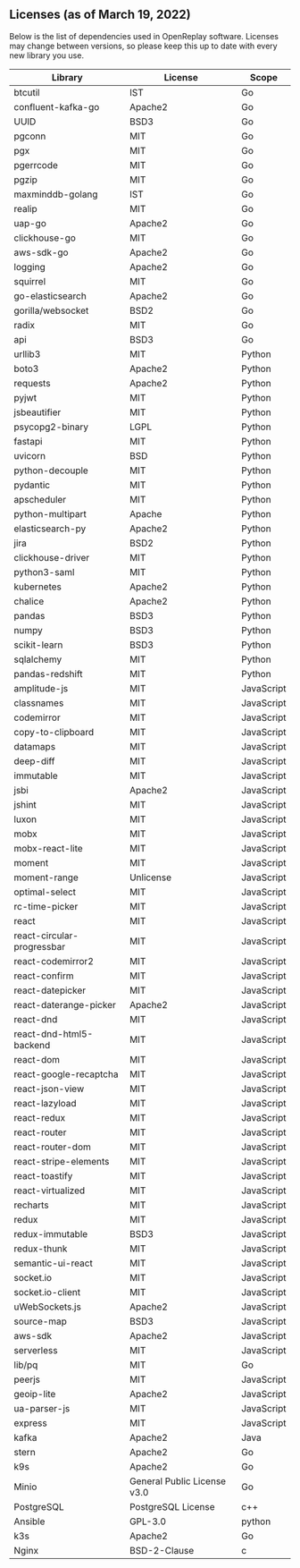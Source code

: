 ## Licenses (as of March 19, 2022)

Below is the list of dependencies used in OpenReplay software. Licenses may change between versions, so please keep this up to date with every new library you use.

| Library | License | Scope |
|----------|-------------|-------------|
| btcutil | IST | Go |
| confluent-kafka-go | Apache2 | Go |
| UUID | BSD3 | Go |
| pgconn | MIT | Go |
| pgx | MIT | Go |
| pgerrcode | MIT | Go |
| pgzip | MIT | Go |
| maxminddb-golang | IST | Go |
| realip | MIT | Go |
| uap-go | Apache2 | Go |
| clickhouse-go | MIT | Go |
| aws-sdk-go | Apache2 | Go |
| logging | Apache2 | Go |
| squirrel | MIT | Go |
| go-elasticsearch | Apache2 | Go |
| gorilla/websocket | BSD2 | Go |
| radix | MIT | Go |
| api | BSD3 | Go |
| urllib3 | MIT | Python |
| boto3 | Apache2 | Python |
| requests | Apache2 | Python |
| pyjwt | MIT | Python |
| jsbeautifier | MIT | Python |
| psycopg2-binary | LGPL | Python |
| fastapi | MIT | Python |
| uvicorn | BSD | Python |
| python-decouple | MIT | Python |
| pydantic | MIT | Python |
| apscheduler | MIT | Python |
| python-multipart | Apache | Python |
| elasticsearch-py | Apache2 | Python |
| jira | BSD2 | Python |
| clickhouse-driver | MIT | Python |
| python3-saml | MIT | Python |
| kubernetes | Apache2 | Python |
| chalice | Apache2 | Python |
| pandas | BSD3 | Python |
| numpy | BSD3 | Python |
| scikit-learn | BSD3 | Python |
| sqlalchemy | MIT | Python |
| pandas-redshift | MIT | Python |
| amplitude-js | MIT | JavaScript |
| classnames | MIT | JavaScript |
| codemirror | MIT | JavaScript |
| copy-to-clipboard | MIT | JavaScript |
| datamaps | MIT | JavaScript |
| deep-diff | MIT | JavaScript |
| immutable | MIT | JavaScript |
| jsbi | Apache2 | JavaScript |
| jshint | MIT | JavaScript |
| luxon | MIT | JavaScript |
| mobx | MIT | JavaScript |
| mobx-react-lite | MIT | JavaScript |
| moment | MIT | JavaScript |
| moment-range | Unlicense | JavaScript |
| optimal-select | MIT | JavaScript |
| rc-time-picker | MIT | JavaScript |
| react | MIT | JavaScript |
| react-circular-progressbar | MIT | JavaScript |
| react-codemirror2 | MIT | JavaScript |
| react-confirm | MIT | JavaScript |
| react-datepicker | MIT | JavaScript |
| react-daterange-picker | Apache2 | JavaScript |
| react-dnd | MIT | JavaScript |
| react-dnd-html5-backend | MIT | JavaScript |
| react-dom | MIT | JavaScript |
| react-google-recaptcha | MIT | JavaScript |
| react-json-view | MIT | JavaScript |
| react-lazyload | MIT | JavaScript |
| react-redux | MIT | JavaScript |
| react-router | MIT | JavaScript |
| react-router-dom | MIT | JavaScript |
| react-stripe-elements | MIT | JavaScript |
| react-toastify | MIT | JavaScript |
| react-virtualized | MIT | JavaScript |
| recharts | MIT | JavaScript |
| redux | MIT | JavaScript |
| redux-immutable | BSD3 | JavaScript |
| redux-thunk | MIT | JavaScript |
| semantic-ui-react | MIT | JavaScript |
| socket.io | MIT | JavaScript |
| socket.io-client | MIT | JavaScript |
| uWebSockets.js | Apache2 | JavaScript |
| source-map | BSD3 | JavaScript |
| aws-sdk | Apache2 | JavaScript |
| serverless | MIT | JavaScript |
| lib/pq | MIT | Go |
| peerjs | MIT | JavaScript |
| geoip-lite | Apache2 | JavaScript |
| ua-parser-js | MIT | JavaScript |
| express | MIT | JavaScript |
| kafka | Apache2 | Java |
| stern | Apache2 | Go |
| k9s | Apache2 | Go |
| Minio | General Public License v3.0 | Go |
| PostgreSQL | PostgreSQL License | c++ |
| Ansible | GPL-3.0 | python |
| k3s | Apache2 | Go |
| Nginx | BSD-2-Clause | c |
